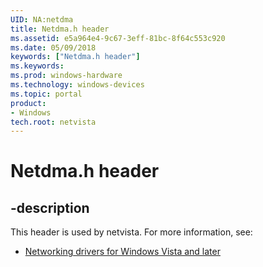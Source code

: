 ```yaml
---
UID: NA:netdma
title: Netdma.h header
ms.assetid: e5a964e4-9c67-3eff-81bc-8f64c553c920
ms.date: 05/09/2018
keywords: ["Netdma.h header"]
ms.keywords: 
ms.prod: windows-hardware
ms.technology: windows-devices
ms.topic: portal
product:
- Windows
tech.root: netvista
---
```


# Netdma.h header


## -description


This header is used by netvista. For more information, see:

- [Networking drivers for Windows Vista and later](../_netvista/index.md)
